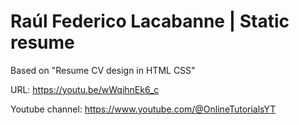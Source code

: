 # Raúl Federico Lacabanne | Static resume

Based on "Resume CV design in HTML CSS"

URL: https://youtu.be/wWqihnEk6_c

Youtube channel: https://www.youtube.com/@OnlineTutorialsYT
